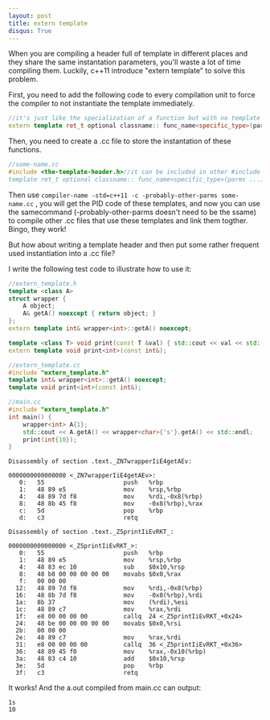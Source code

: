 ```yaml
---
layout: post
title: extern template
disqus: True
---
```


When you are compiling a header full of template in different places and they share the same instantation parameters, you'll 
waste a lot of time compiling them. Luckily, c++11 introduce "extern template" to solve this problem.

First, you need to add the following code to every compilation unit to force the compiler to not instantiate the template 
immediately.
  
```c++
//it's just like the specialization of a function but with no template paramter list
extern template ret_t optional classname:: func_name<specific_type>(parms ...);
```

Then, you need to create a .cc file to store the instantation of these functions.
  
```c++
//some-name.cc
#include <the-template-header.h>//it can be included in other #include stype\
template ret_t optional classname:: func_name<specific_type>(parms ...);
```

Then use ```compiler-name -std=c++11 -c -probably-other-parms some-name.cc``` , you will get the PID code of these templates, 
and now you can use the samecommand (-probably-other-parms doesn't need to be the ssame) to compile other .cc files that use
these templates and link them togther. Bingo, they work!
  
But how about writing a template header and then put some rather frequent used instantiation into a .cc file?

I write the following test code to illustrate how to use it:
  
```c++
//extern_template.h
template <class A>
struct wrapper {
    A object;
    A& getA() noexcept { return object; }
};
extern template int& wrapper<int>::getA() noexcept;

template <class T> void print(const T &val) { std::cout << val << std::endl; }
extern template void print<int>(const int&);
```

```c++
//extern_template.cc
#include "extern_template.h"
template int& wrapper<int>::getA() noexcept;
template void print<int>(const int&);
```

```c++
//main.cc
#include "extern_template.h"
int main() {
    wrapper<int> A{1};
    std::cout << A.getA() << wrapper<char>{'s'}.getA() << std::endl;
    print(int{10});
}
```

```Assembly
Disassembly of section .text._ZN7wrapperIiE4getAEv:                                                                                                                                                                                                                            
                                                                                                                                                                                                                                                                               
0000000000000000 <_ZN7wrapperIiE4getAEv>:                                                                                                                                                                                                                                      
   0:   55                      push   %rbp                                                                                                                                                                                                                                    
   1:   48 89 e5                mov    %rsp,%rbp                                                                                                                                                                                                                               
   4:   48 89 7d f8             mov    %rdi,-0x8(%rbp)                                                                                                                                                                                                                         
   8:   48 8b 45 f8             mov    -0x8(%rbp),%rax                                                                                                                                                                                                                         
   c:   5d                      pop    %rbp                                                                                                                                                                                                                                    
   d:   c3                      retq                                                                                                                                                                                                                                           
                                                                                                                                                                                                                                                                               
Disassembly of section .text._Z5printIiEvRKT_:                                                                                                                                                                                                                                 
                                                                                                                                                                                                                                                                               
0000000000000000 <_Z5printIiEvRKT_>:                                                                                                                                                                                                                                           
   0:   55                      push   %rbp
   1:   48 89 e5                mov    %rsp,%rbp
   4:   48 83 ec 10             sub    $0x10,%rsp
   8:   48 b8 00 00 00 00 00    movabs $0x0,%rax
   f:   00 00 00 
  12:   48 89 7d f8             mov    %rdi,-0x8(%rbp)
  16:   48 8b 7d f8             mov    -0x8(%rbp),%rdi
  1a:   8b 37                   mov    (%rdi),%esi
  1c:   48 89 c7                mov    %rax,%rdi
  1f:   e8 00 00 00 00          callq  24 <_Z5printIiEvRKT_+0x24>
  24:   48 be 00 00 00 00 00    movabs $0x0,%rsi
  2b:   00 00 00 
  2e:   48 89 c7                mov    %rax,%rdi
  31:   e8 00 00 00 00          callq  36 <_Z5printIiEvRKT_+0x36>
  36:   48 89 45 f0             mov    %rax,-0x10(%rbp)
  3a:   48 83 c4 10             add    $0x10,%rsp
  3e:   5d                      pop    %rbp
  3f:   c3                      retq   

```

It works!
And the a.out compiled from main.cc can output:
```
1s
10
```
